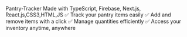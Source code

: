 Pantry-Tracker
Made with TypeScript, Firebase, Next.js, React.js,CSS3,HTML,JS
✅ Track your pantry items easily
✅ Add and remove items with a click
✅ Manage quantities efficiently
✅ Access your inventory anytime, anywhere
